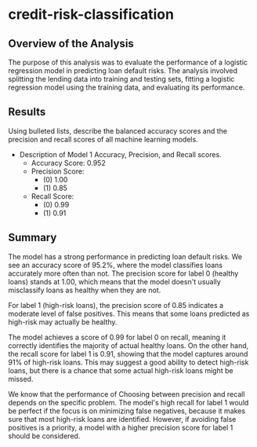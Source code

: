 # credit-risk-classification

## Overview of the Analysis

The purpose of this analysis was to evaluate the performance of a logistic regression model in predicting loan default risks. The analysis involved splitting the lending data into training and testing sets, fitting a logistic regression model using the training data, and evaluating its performance.


## Results

Using bulleted lists, describe the balanced accuracy scores and the precision and recall scores of all machine learning models.

  * Description of Model 1 Accuracy, Precision, and Recall scores.
    - Accuracy Score: 0.952
    - Precision Score: 
      - (0) 1.00
      - (1) 0.85
    - Recall Score: 
      - (0) 0.99
      - (1) 0.91

## Summary

The model has a strong performance in predicting loan default risks. We see an accuracy score of 95.2%, where the model classifies loans accurately more often than not. The precision score for label 0 (healthy loans) stands at 1.00, which means that the model doesn't usually misclassify loans as healthy when they are not. 

For label 1 (high-risk loans), the precision score of 0.85 indicates a moderate level of false positives. This means that some loans predicted as high-risk may actually be healthy.

The model achieves a score of 0.99 for label 0 on recall, meaning it correctly identifies the majority of actual healthy loans. On the other hand, the recall score for label 1 is 0.91, showing that the model captures around 91% of high-risk loans. This may suggest a good ability to detect high-risk loans, but there is a chance that some actual high-risk loans might be missed.

We know that the performance of Choosing between precision and recall depends on the specific problem. The model's high recall for label 1 would be perfect if the focus is on minimizing false negatives, because it makes sure that most high-risk loans are identified. However, if avoiding false positives is a priority, a model with a higher precision score for label 1 should be considered.
